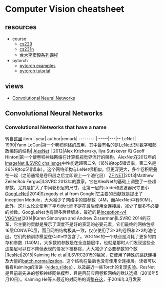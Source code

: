 # Computer Vision cheatsheet
## resources
* course
  * [cs229](https://www.coursera.org/learn/machine-learning)
  * [cs231n](http://cs231n.github.io)
  * [台大李宏毅系列课程](https://www.youtube.com/channel/UC2ggjtuuWvxrHHHiaDH1dlQ)
* pytorch
  * [pytorch examples](https://github.com/pytorch/examples/)
  * [pytorch tutorial](https://pytorch.org/tutorials/)
## views
* [Convolutional Neural Networks](https://www.zhihu.com/question/39022858/answer/194996805)

## Convolutional Neural Networks
### Convolutional Networks that have a name
转自[这里](http://cs231n.github.io/convolutional-networks/)
item     | year|   author|remark|
-------- | -----|---|--
LeNet  | 1990|Yann LeCun|第一个卷积网络的应用，其中最有名的是[LeNet](http://yann.lecun.com/exdb/publis/pdf/lecun-98.pdf)识别数字和邮政编码的结构|
[AlexNet](http://papers.nips.cc/paper/4824-imagenet-classification-with-deep-convolutional-neural-networks)  | 2012|Alex Krizhevsky, Ilya Sutskever 和 Geoff Hinton|第一个使卷积神经网络在计算机视觉界流行的架构，AlexNet在2012年的[ImageNet ILSVRC challenge](http://www.image-net.org/challenges/LSVRC/2014/)中性能远超第二名（16%的top5错误率，第二名是26%的top5错误率）。这个网络架构与LeNet很相似，但更深更大，多个卷积层叠在一起（之前通常是卷积层之后立即跟上一个池化层）
[ZF NET](http://arxiv.org/abs/1311.2901)|2013|Matthew Zeiler.Rob Fergus|ILSVRC 2013年的赢家，它在AlexNet的基础上调整了一些超参数，尤其是扩大了中间卷积层的尺寸，让第一层的stride和滤波器尺寸更小
[GoogLeNet](https://arxiv.org/abs/1409.4842)|2014|Szegedy et al from Google|它主要的贡献就是提出了Inception Module，大大减少了网络中的超参数（4M，而AlexNet中有60M）。此外，这儿么论文使用了平均池化而不是在最后使用全连接层，减少了很多不必要的参数。GoogLeNet也有很多后续版本，最近的是[Inception-v4](https://arxiv.org/abs/1602.07261)
[VGGNet](http://www.robots.ox.ac.uk/~vgg/research/very_deep/)|2014|Karen Simonyan and Andrew Zisserman|ILSVRC 2014的亚军，它主要的贡献是展示了深度不是好的表现的必要元素，它们最终的网络包括16层CONV/FC层，而且网络结构极其一致，仅仅使用了3×3的卷积和2×2的池化层。它们的预训练模型在Caffe中包含了。VGGNet的一个缺点是消耗了更多的内存和参数（140M）。大多数的参数是在全连接层中，也就是那时人们发现这些全连接层可以在不降低表现的情况下被移除，大大减少了必要参数的个数
|[ResNet](https://arxiv.org/abs/1512.03385)|2015|Kaiming He et al|ILSVRC2015的赢家，它使用了特殊的跳跃连接及大量的[batch normalization](https://arxiv.org/abs/1502.03167)。这个结构在最后也没有使用全连接层。读者可以看看Kaiming的演讲（[video](https://www.youtube.com/watch?v=1PGLj-uKT1w),[slides](http://research.microsoft.com/en-us/um/people/kahe/ilsvrc15/ilsvrc2015_deep_residual_learning_kaiminghe.pdf)），以及最近一些Torch的复现[实验](https://github.com/gcr/torch-residual-networks)。ResNet是目前最先进的卷积神经网络模型，且是目前应用卷积网络的默认选择（2016年5月10日）。Kaiming He等人最近的对网络的调整[在这](https://arxiv.org/abs/1603.05027)，于2016年3月发表